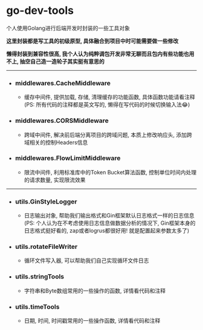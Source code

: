 # go-dev-tools
个人使用Golang进行后端开发时封装的一些工具对象

**这里封装都是写工具的初级原型, 具体融合到项目中时可能需要做一些修改**

**懒得封装到兼容性很高, 我个人认为纯粹调包开发非常无聊而且包内有些功能也用不上, 抽空自己造一造轮子其实挺有意思的**

----
- ### middlewares.CacheMiddleware
  + 缓存中间件, 提供加载, 存储, 清理缓存的功能函数, 具体函数功能请看注释(PS: 所有代码的注释都是英文写的, 懒得在写代码的时候切换输入法😂)

- ### middlewares.CORSMiddleware
  + 跨域中间件, 解决前后端分离项目的跨域问题, 本质上修改响应头, 添加跨域相关的控制Headers信息

- ### middlewares.FlowLimitMiddleware
  + 限流中间件, 利用标准库中的Token Bucket算法函数, 控制单位时间内处理的请求数量, 实现限流效果


----
- ### utils.GinStyleLogger
  + 日志输出对象, 帮助我们输出格式和Gin框架默认日志格式一样的日志信息(PS: 个人认为在不考虑使用日志信息做数据分析的情况下, Gin框架本身的日志格式挺好看的, zap或者logrus都很好用! 就是配置起来参数太多了)

- ### utils.rotateFileWriter
  + 循环文件写入器, 可以帮助我们自己实现循环文件日志
  
- ### utils.stringTools
  + 字符串和Byte数组常用的一些操作的函数, 详情看代码和注释
  
- ### utils.timeTools
  + 日期, 时间, 时间戳常用的一些操作函数, 详情看代码和注释
